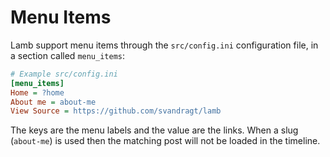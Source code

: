 # Menu Items

Lamb support menu items through the `src/config.ini` configuration file, in a section called `menu_items`:

```ini
# Example src/config.ini
[menu_items]
Home = ?home
About me = about-me
View Source = https://github.com/svandragt/lamb
```
The keys are the menu labels and the value are the links. When a slug (`about-me`) is used then the matching post will not be loaded in the timeline.
